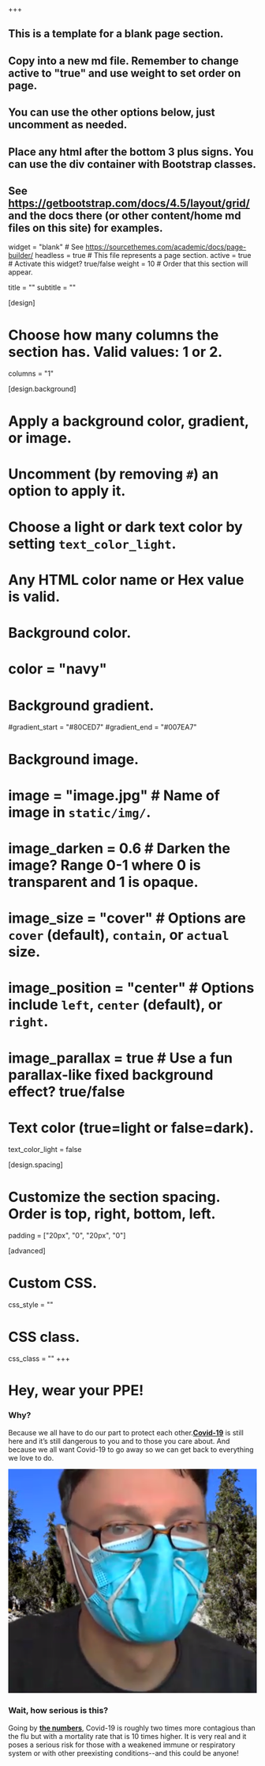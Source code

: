 +++

## This is a template for a blank page section.
## Copy into a new md file. Remember to change active to "true" and use weight to set order on page.
## You can use the other options below, just uncomment as needed.
## Place any html after the bottom 3 plus signs. You can use the div container with Bootstrap classes.
## See https://getbootstrap.com/docs/4.5/layout/grid/ and the docs there (or other content/home md files on this site) for examples.

widget = "blank"  # See https://sourcethemes.com/academic/docs/page-builder/
headless = true  # This file represents a page section.
active = true  # Activate this widget? true/false
weight = 10  # Order that this section will appear.

title = ""
subtitle = ""

[design]
  # Choose how many columns the section has. Valid values: 1 or 2.
  columns = "1"

[design.background]
  # Apply a background color, gradient, or image.
  #   Uncomment (by removing `#`) an option to apply it.
  #   Choose a light or dark text color by setting `text_color_light`.
  #   Any HTML color name or Hex value is valid.

  # Background color.
  # color = "navy"
  
  # Background gradient.
  #gradient_start = "#80CED7"
  #gradient_end = "#007EA7"
  
  # Background image.
  # image = "image.jpg"  # Name of image in `static/img/`.
  # image_darken = 0.6  # Darken the image? Range 0-1 where 0 is transparent and 1 is opaque.
  # image_size = "cover"  #  Options are `cover` (default), `contain`, or `actual` size.
  # image_position = "center"  # Options include `left`, `center` (default), or `right`.
  # image_parallax = true  # Use a fun parallax-like fixed background effect? true/false
  
  # Text color (true=light or false=dark).
  text_color_light = false

[design.spacing]
  # Customize the section spacing. Order is top, right, bottom, left.
  padding = ["20px", "0", "20px", "0"]

[advanced]
 # Custom CSS. 
 css_style = ""
 
 # CSS class.
 css_class = ""
+++

<div class="container-fluid">
  <div class="row featurette">
    <div class="col-xs-12 col-sm-12 col-md-12 col-lg-12 col-xl-12 section-heading">
      <h1><b>Hey, wear your PPE!</b></h1>
    </div>
  </div> 
  <div class="row align-items-center my-4">
    <div class="col-xs-12 col-sm-12 col-md-4 col-lg-4 col-xl-4">
      <h3>Why?</h3>
      <p class="text-left">Because we all have to do our part to protect each other.<b><a href="https://www.cdc.gov/coronavirus/2019-ncov/index.html" target="_blank">Covid-19</a></b> is still here and it’s still dangerous to you and to those you care about. And because we all want Covid-19 to go away so we can get back to everything we love to do.</p>
    </div>
    <div class="col-xs-12 col-sm-12 col-md-3 col-lg-3 col-xl-3">
      <img class="img-fluid" src="https://github.com/dickansj/MasterYourPPE/blob/master/assets/images/home/MaskFrameStef24.png?raw=true" alt="A face mask and mask frame are simple, effective PPE">
    </div>
    <div class="col-xs-12 col-sm-12 col-md-5 col-lg-5 col-xl-5">
      <h3>Wait, how serious is this?</h3>
      <p class="text-left">Going by <b><a href="https://www.businessinsider.com/coronavirus-contagious-r-naught-average-patient-spread-2020-3" target="_blank">the numbers</a></b>, Covid-19 is roughly two times more contagious than the flu but with a mortality rate that is 10 times higher. It is very real and it poses a serious risk for those with a weakened immune or respiratory system or with other preexisting conditions--and this could be anyone!</p>
    </div>
  </div> 

</div>
